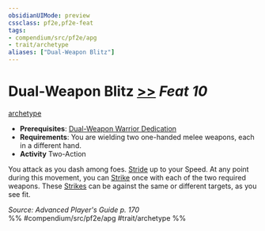 ```yaml
---
obsidianUIMode: preview
cssclass: pf2e,pf2e-feat
tags:
- compendium/src/pf2e/apg
- trait/archetype
aliases: ["Dual-Weapon Blitz"]
---
```

# Dual-Weapon Blitz  [>>](../../Rules/core-rulebook/chapter-9-playing-the-game.md#Actions "Two-Action") *Feat 10*  
[archetype](../../Rules/traits/archetype.md)  

- **Prerequisites**: [Dual-Weapon Warrior Dedication](dual-weapon-warrior-dedication-apg.md)
- **Requirements**: You are wielding two one-handed melee weapons, each in a different hand.
- **Activity** Two-Action

You attack as you dash among foes. [Stride](../../Rules/actions/stride.md) up to your Speed. At any point during this movement, you can [Strike](../../Rules/actions/strike.md) once with each of the two required weapons. These [Strikes](../../Rules/actions/strike.md) can be against the same or different targets, as you see fit.

*Source: Advanced Player's Guide p. 170*  
%% #compendium/src/pf2e/apg #trait/archetype %%